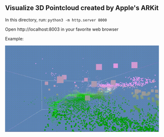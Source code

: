 ## Visualize 3D Pointcloud created by Apple's ARKit

In this directory, run:
`python3 -m http.server 8000`

Open http://localhost:8003 in your favorite web browser

Example:

![Pointcloud Visualization](./img/pointcloud.gif "Pointcloud")


